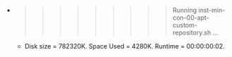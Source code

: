* >>>>>>>>> Running inst-min-con-00-apt-custom-repository.sh ...
  * Disk size = 782320K. Space Used = 4280K. Runtime = 00:00:00:02.
